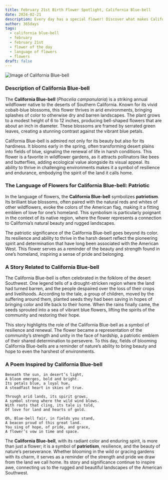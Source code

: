 ```yaml
---
title: February 21st Birth Flower Spotlight, California Blue-bell
date: 2024-02-21
description: Every day has a special flower! Discover what makes California Blue-bell unique as today’s birth flower and its symbolic meaning.
author: 365days
tags:
  - california blue-bell
  - february
  - february 21st
  - flower of the day
  - language of flowers
  - flowers
draft: false
---
```


![Image of California Blue-bell](https://cdn.pixabay.com/photo/2022/03/10/22/24/baby-blue-eyes-7060845_1280.jpg#center)


### Description of California Blue-bell

The **California Blue-bell** (_Phacelia campanularia_) is a striking annual wildflower native to the deserts of Southern California. Known for its vivid cobalt-blue blossoms, this flower thrives in arid environments, bringing splashes of color to otherwise dry and barren landscapes. The plant grows to a modest height of 6 to 12 inches, producing bell-shaped flowers that are about an inch in diameter. These blossoms are framed by serrated green leaves, creating a stunning contrast against the vibrant blue petals.

California Blue-bell is admired not only for its beauty but also for its hardiness. It blooms early in the spring, often transforming desert plains into fields of blue, signaling the renewal of life in harsh conditions. This flower is a favorite in wildflower gardens, as it attracts pollinators like bees and butterflies, adding ecological value alongside its visual appeal. Its ability to thrive in challenging environments makes it a symbol of resilience and endurance, embodying the spirit of the land it calls home.

### The Language of Flowers for California Blue-bell: Patriotic

In the language of flowers, the **California Blue-bell** symbolizes **patriotism**. Its brilliant blue blossoms, often paired with the natural reds and whites of other wildflowers, evoke the colors of the American flag, making it a fitting emblem of love for one’s homeland. This symbolism is particularly poignant in the context of its native region, where the flower represents a connection to California’s natural beauty and rugged landscapes.

The patriotic significance of the California Blue-bell goes beyond its color. Its resilience and ability to thrive in the harsh desert reflect the pioneering spirit and determination that have long been associated with the American West. This flower serves as a reminder of the beauty and strength found in one’s homeland, inspiring a sense of pride and belonging.

### A Story Related to California Blue-bell

The California Blue-bell is often celebrated in the folklore of the desert Southwest. One legend tells of a drought-stricken region where the land had turned barren, and the people despaired over the loss of their crops and livelihoods. According to the tale, a group of children, moved by the suffering around them, planted seeds they had been saving in hopes of bringing color and life back to their home. When the rains finally came, the seeds sprouted into a sea of vibrant blue flowers, lifting the spirits of the community and restoring their hope.

This story highlights the role of the California Blue-bell as a symbol of resilience and renewal. The flower became a representation of the community’s strength and unity in the face of hardship, a patriotic emblem of their shared determination to persevere. To this day, fields of blooming California Blue-bells are a reminder of nature’s ability to bring beauty and hope to even the harshest of environments.

### A Poem Inspired by California Blue-bell

```
Beneath the sun, in desert’s light,  
A bloom emerges, bold and bright.  
Its petals blue, a loyal hue,  
A steadfast heart in skies of true.  

Through arid lands, its spirit grows,  
A symbol strong where the wild wind blows.  
With roots that cling, its tale is told,  
Of love for land and hearts of gold.  

Oh, Blue-bell fair, in fields you stand,  
A beacon proud of this great land.  
You sing of hope, of pride, and grace,  
A flower’s vow in time and space.  
```

The **California Blue-bell**, with its radiant color and enduring spirit, is more than just a flower; it is a symbol of **patriotism**, resilience, and the beauty of nature’s perseverance. Whether blooming in the wild or gracing gardens with its charm, it serves as a reminder of the strength and pride we draw from the land we call home. Its story and significance continue to inspire awe, connecting us to the rugged and beautiful landscapes of the American Southwest.
